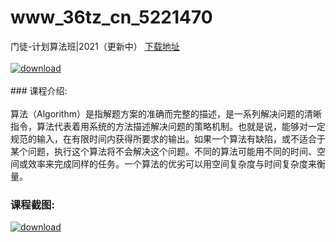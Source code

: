 # www_36tz_cn_5221470
门徒-计划算法班|2021（更新中）
[下载地址](http://www.36tz.cn/article/5221470 "下载地址")
<br/></br>[![download](http://36tz.cn/muke_img/2021_11_1-300x167.png "下载地址")](http://www.36tz.cn/article/5221470 "下载地址")
<br/></br>### 课程介绍:<br/></br>算法（Algorithm）是指解题方案的准确而完整的描述，是一系列解决问题的清晰指令，算法代表着用系统的方法描述解决问题的策略机制。也就是说，能够对一定规范的输入，在有限时间内获得所要求的输出。如果一个算法有缺陷，或不适合于某个问题，执行这个算法将不会解决这个问题。不同的算法可能用不同的时间、空间或效率来完成同样的任务。一个算法的优劣可以用空间复杂度与时间复杂度来衡量。

### 课程截图:
[![download](http://36tz.cn/muke_img/2021_11_2.png "下载地址")](http://www.36tz.cn/article/5221470 "下载地址")
